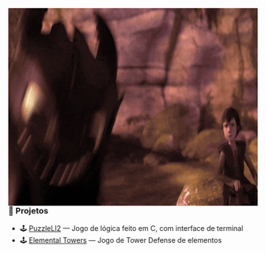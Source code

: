 <img align="right" height="400" src="https://github.com/fabioazv14/fabioazv14/blob/main/toothless.gif"/>


### 🚀 Projetos

- 🕹️ [PuzzleLI2](https://github.com/fabioazv14/PuzzleLI2) — Jogo de lógica feito em C, com interface de terminal  
- 🕹️ [Elemental Towers](https://github.com/fabioazv14/ElementalTowers) — Jogo de Tower Defense de elementos
